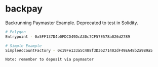 # backpay
Backrunning Paymaster Example. Deprecated to test in Solidity.

```bash
# Polygon
Entrypoint - 0x5FF137D4b0FDCD49DcA30c7CF57E578a026d2789

# Simple Example
SimpleAccountFactory - 0x19Fe133a5C488f3D36271402dF49EA48b2a9B9a5

Note: remember to deposit via paymaster
```